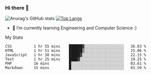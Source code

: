 ### Hi there 👋

![Anurag's GitHub stats](https://github-readme-stats.vercel.app/api?username=MatteoIorio11&show_icons=true&theme=dark) 
[![Top Langs](https://github-readme-stats.vercel.app/api/top-langs/?username=MatteoIorio11&theme=dark)](https://github.com/MatteoIorio11/github-readme-stats)

- 🌱 I’m currently learning Engineering and Computer Science :)

<!--
**MatteoIorio11/MatteoIorio11** is a ✨ _special_ ✨ repository because its `README.md` (this file) appears on your GitHub profile.

Here are some ideas to get you started:

- 🔭 I’m currently working on ...
- 🌱 I’m currently learning ...
- 👯 I’m looking to collaborate on ...
- 🤔 I’m looking for help with ...
- 💬 Ask me about ...
- 📫 How to reach me: ...
- 😄 Pronouns: ...
- ⚡ Fun fact: ...
-->
My Stats
<!--START_SECTION:waka-->

```text
CSS          1 hr 55 mins    ██████▓░░░░░░░░░░░░░░░░░░   26.03 %
HTML         1 hr 51 mins    ██████▒░░░░░░░░░░░░░░░░░░   25.06 %
JavaScript   1 hr 38 mins    █████▓░░░░░░░░░░░░░░░░░░░   22.15 %
Text         1 hr 25 mins    ████▓░░░░░░░░░░░░░░░░░░░░   19.25 %
PHP          16 mins         █░░░░░░░░░░░░░░░░░░░░░░░░   03.61 %
Markdown     15 mins         █░░░░░░░░░░░░░░░░░░░░░░░░   03.59 %
```

<!--END_SECTION:waka-->
